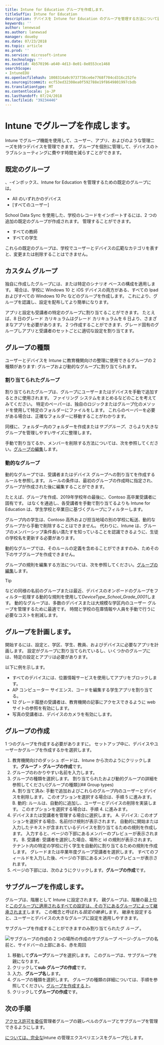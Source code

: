 ```yaml
---
title: Intune for Education グループを作成します。
titleSuffix: Intune for Education
description: デバイスを Intune for Education のグループを管理する方法について説明します。
keywords: ''
author: lenewsad
ms.author: lanewsad
manager: doueby
ms.date: 07/23/2018
ms.topic: article
ms.prod: ''
ms.service: microsoft-intune
ms.technology: ''
ms.assetid: 4b570196-a640-4d13-8e01-8e8553ce1468
searchScope:
- IntuneEDU
ms.openlocfilehash: 1008314a0c9737736ce6e7768f704cd316c252fe
ms.sourcegitcommit: ecf53ed32308ea0f592788e19f8649801997cbdb
ms.translationtype: MT
ms.contentlocale: ja-JP
ms.lasthandoff: 07/24/2018
ms.locfileid: "39234446"
---
```

# <a name="create-groups-in-intune"></a>Intune でグループを作成します。

Intune でグループ機能を使用して、ユーザー、アプリ、およびのような管理ニーズを持つデバイスを管理できます。 グループを個別に管理して、デバイスのトラブルシューティングに費やす時間を減らすことができます。 

## <a name="default-groups"></a>既定のグループ  
、-インボックス、Intune for Education を管理するための既定のグループには。  
* All のいずれかのデバイス
* [すべてのユーザー]

School Data Sync を使用した、学校のレコードをインポートするには、2 つの追加の既定のグループが作成されます。 管理することができます。  
* すべての教師
* すべての学生

これらの既定のグループは、学校でユーザーとデバイスの広範なカテゴリを表すと、変更または削除することはできません。

## <a name="custom-groups"></a>カスタム グループ  

独自に作成したグループには、または特定のシナリオ ベースの構成を適用します。 場合は、学校に Windows 10 と iOS デバイスの両方がある、すべての Ipad およびすべての Windows 10 Pc などのグループを作成します。 これにより、グループを認識し、設定を配布してより簡単になります。 

アプリと設定も受講者の特定のグループに割り当てることができます。 たとえば、8 日のグレード カリキュラムはグレード カリキュラムを 6 日より、さまざまなアプリを必要があります。 2 つ作成することができます、グレード固有のグループしアプリと受講者のセットごとに適切な設定を割り当てます。  
## <a name="group-types"></a>グループの種類  

ユーザーとデバイスを Intune に教育機関向けの整理に使用できるグループの 2 種類があります: グループおよび動的なグループに割り当てられます。

### <a name="assigned-groups"></a>割り当てられたグループ  

割り当てられたグループは、グループにユーザーまたはデバイスを手動で追加するときに使用されます。  ファイリング システムをまとめるなどのことを考えてみてください。 特定のペーパーは、独自のロジックまたはグループ化のメソッドを使用して特定のフォルダーにファイルをします。 これらのペーパーを必要がある場合は、正確なフォルダーに移動することがわかります。 

同様に、フォルダー内のフォルダーを作成または*サブグループ*、さらより大きなグループを管理しやすいサイズに整理します。

手動で割り当てるか、メンバーを削除する方法については、次を参照してください。[グループの編集](edit-groups-intune-for-edu.md)します。


### <a name="dynamic-groups"></a>動的なグループ  
動的なグループでは、受講者またはデバイス グループへの割り当てを作成するルールを参照します。 ルールの条件は、最初のグループの作成時に指定され、グループが作成された後に編集することができます。

たとえば、グループを作成、2019年学校年の最後に、Contoso 高卒業受講者に固有です。 はなくを通過し、各受講者を手動で割り当てるよりも Intune for Education は、学生学校と卒業日に基づくグループにフィルターします。

グループ内の学生は、Contoso 高外および担当地域の別の学校に転送、動的なグループから手動で削除することはできません。 代わりに、Intune は、グループのメンバーシップ条件長い満たすを知っていることを認識できるように、生徒の学校名を更新する必要があります。

動的なグループでは、そのルールの定義を含めることができますのみ、ためその下のサブグループを作成できません。

グループの規則を編集する方法については、次を参照してください。[グループの編集](edit-groups-intune-for-edu.md)します。

> [!TIP]
> などの同様の名前のグループまたは最近、デバイスのオンボードのグループをフィルター処理する動的な規則を使用して*DeviceType_School_Grade_0001*します。 動的なグループは、多数のデバイスまたは大規模な学区内のユーザー グループを管理するために最適です。 時間と学校の在庫情報や人員を手動で行うに必要なコストを削減します。  


## <a name="plan-your-groups"></a>グループを計画します。
開始するには、設定と、学区、学生、教員、およびデバイスに必要なアプリを計画します。 設定がグループに割り当てられているし、いくつかのグループには、特定の設定とアプリは必要があります。   

以下に例を示します。  
* すべてのデバイスには、位置情報サービスを使用してアプリをブロックします。 
* AP コンピューター サイエンス、コードを編集する学生アプリを割り当てる。
* 12 グレード履歴の受講者は、教育機関の記事にアクセスできるように web サイトの参照を有効にします。
* 写真の受講者は、デバイスのカメラを有効にします。


## <a name="create-a-group"></a>グループの作成  
1 つのグループを作成する必要がありますに。 セットアップ中に、デバイスやユーザーかグループを作成するかを選択します。

1. 教育機関向けのダッシュ ボードは、Intune から次のようにクリックします。**グループ** > **グループの作成**です。
2. グループのわかりやすい名前を入力します。
3. グループの種類を選択します。 割り当てられたおよび動的グループの詳細を参照してください[グループの種類](## Group types)   
    A. 割り当て済み: 手動で追加およびこれらのグループ内のユーザーとデバイスを削除します。 このオプションを選択する場合は、手順 5 に進みます。
   B. 動的: ルールは、自動的に追加し、ユーザーとデバイスの削除を実装します。 このオプションを選択する場合は、手順 4. に進みます。
4. デバイスまたは受講者を管理する場合に選択します。
    A. デバイス: このオプションを選択する場合、名前付け規則が表示されます。 自動的に開始または入力したテキストが含まれているデバイスを割り当てるための規則を作成します。 入力すると、ページの下部にあるメンバーのプレビューが表示されます。
    B. 受講者: 受講者を選択した場合、場所と id の規則が表示されます。 テナント内の特定の学校に行く学生を自動的に割り当てるための規則を作成します。 グレードまたは卒業年度グループ受講者を選択します。 すべてのフィールドを入力した後、ページの下部にあるメンバーのプレビューが表示されます。
5. ページの下部には、次のようにクリックします。**グループの作成**です。

## <a name="create-a-subgroup"></a>サブグループを作成します。  
グループは、階層として Intune に設定されます。 親グループは、階層の最上位と[このグループに適用されるすべての設定は、その下にあるグループによって継承されます](settings-inheritance.md)します。 この概念と呼ばれる*設定の継承*します。  継承を設定すると、ユーザーとデバイスの大きなグループに設定を適用しやすきます。 

サブグループを作成することができますのみ割り当てられたグ *ループ* 。 

 ![サブグループの作成の 2 つの場所の作成のサブグループ ページ-グループの名前と、サイドバーの上部にある、赤を周回](./media/groups-007-create-subgroup.png)

1. 移動して**グループ**グループを選択します。 このグループは、サブグループを親になります。
2. クリックして**sub グループの作成**です。
3. 入力、**グループ名**します。 
4. グループの種類を選択します。 グループの種類の詳細については、手順を参照してください。[グループを作成する](#create-a-group)上。
5. クリックして**グループの作成**です。  

## <a name="next-steps"></a>次の手順 
[アクセス許可を委任](group-admin-delegate.md)管理者グループの親レベルのグループとサブグループを管理できるようにします。  

[については、完全な](https://docs.microsoft.com/intune/deploy-use/use-groups-to-manage-users-and-devices-with-microsoft-intune)Intune の管理エクスペリエンスをグループ化します。
